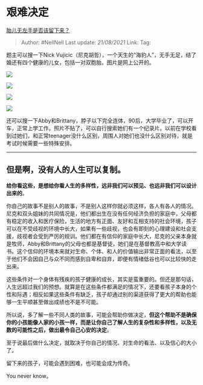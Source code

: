 # 艰难决定
[胎儿无左手是否该留下来？](https://www.zhihu.com/question/359056178/answer/988946095)

> Author: #NellNell 
> Last update: *21/08/2021* 
> Link:
> Tag: 

题主可以搜一下Nick Vujicic（尼克胡哲），一个天生的“海豹人”，无手无足，结了婚还有四个健康的儿女，包括一对双胞胎。图片是网上公开的。

![](https://pic1.zhimg.com/50/v2-82a6396a7bff80b2a237ca9eb2d782e4_720w.jpg?source=c8b7c179)

![](https://pic1.zhimg.com/80/v2-82a6396a7bff80b2a237ca9eb2d782e4_720w.jpg?source=c8b7c179)

![](https://pic2.zhimg.com/50/v2-b346a3e13da7f466035b1e647cfdf81e_720w.jpg?source=c8b7c179)

![](https://pic2.zhimg.com/80/v2-b346a3e13da7f466035b1e647cfdf81e_720w.jpg?source=c8b7c179)

还可以搜一下Abby和Brittany，脖子以下完全连体，90后，大学毕业了，可以开车，正常上学工作。照片不贴了，可以自行搜索她们有一个纪录片。以前在学校看到过她们，和正常teenager没什么区别，周围人对她们也没什么区别对待，就是考试时候需要一些特殊安排。

---

## 但是啊，没有人的人生可以复制。

**给你看这些，是想给你看人生的多样性，远非我们可以预见、也远非我们可以设计出来的**。

你自己的故事不是别人的故事，不是别人这样你就必须这样，各人有各人的情况。尼克和双头姐妹的共同情况是，他们都出生在没有任何经济负担的家庭中，父母都有稳定的收入和医疗保险，生活的地方有正面、友好和互相支持的社会环境，孩子可以在不受歧视的环境中长大，如果有一些歧视，也会有即刻的心理建设和社会支援，歧视者会受到严厉的规训。他们都在有信仰的家庭中长大，尼克的父亲本身就是牧师，Abby和Brittany的父母也都是基督徒，她们是在基督教高中和大学读书。这个信仰的环境本来就对生命、个体、和人的价值输出非常正面的看法，以至于他们不会因自己与众不同而感到自卑和自弃，即便有情绪低谷也可以比较快的走出来。

这些条件对一个身体有残疾的孩子健康的成长，其实是蛮重要的。但还是那句话，人生远超过我们的预想。就算是在这些条件都满足的情况下，还要看孩子本身的个性和际遇；相反如果这些条件有缺乏，孩子却通过别的渠道获得了更大的帮助也能够一生平顺甚至做出成绩也不是不可能。

所以说，多了解一些不同人类的故事，可能会帮助你做决定，**但这个帮助不是确保你的小孩能像人家的小孩一样，而是让你自己了解人生的复杂性和多样性，以及无数的可能性之后，做出最令自己心安的决定**。

至于说最后做什么决定，就取决于你自己的情况、对生命的看法、以及信心的大小了。

留下来的孩子，可能会遇到困难，也可能会成为传奇。

You never know。